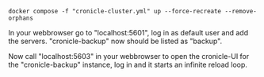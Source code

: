 ```shell
docker compose -f "cronicle-cluster.yml" up --force-recreate --remove-orphans
```

In your webbrowser go to "localhost:5601", log in as default user and add the servers.
"cronicle-backup" now should be listed as "backup".

Now call "localhost:5603" in your webbrowser to open the cronicle-UI for the "cronicle-backup" instance, log in and it starts an infinite reload loop.